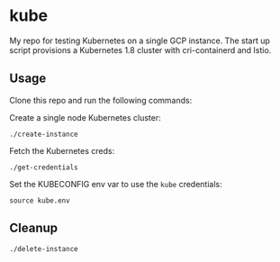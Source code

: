 # kube

My repo for testing Kubernetes on a single GCP instance. The start up script provisions a Kubernetes 1.8 cluster with cri-containerd and Istio.

## Usage

Clone this repo and run the following commands:

Create a single node Kubernetes cluster:

```
./create-instance
```

Fetch the Kubernetes creds:

```
./get-credentials
```

Set the KUBECONFIG env var to use the `kube` credentials:

```
source kube.env
```

## Cleanup

```
./delete-instance
```
